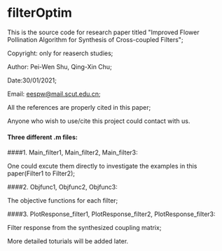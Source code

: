 # filterOptim
This is the source code for research paper titled "Improved Flower Pollination Algorithm for Synthesis of Cross-coupled Filters";

Copyright: only for reaserch studies;

Author: Pei-Wen Shu, Qing-Xin Chu;

Date:30/01/2021;

Email: eespw@mail.scut.edu.cn;

All the references are properly cited in this paper;

Anyone who wish to use/cite this project could contact with us.

#### Three different .m files:
####1. Main_filter1, Main_filter2, Main_filter3:

One could excute them directly to investigate the examples in this paper(Filter1 to Filter2);

####2. Objfunc1, Objfunc2, Objfunc3:

The objective functions for each filter;

####3. PlotResponse_filter1, PlotResponse_filter2, PlotResponse_filter3:

Filter response from the synthesized coupling matrix;

More detailed toturials will be added later.
